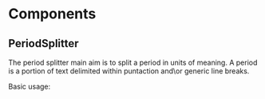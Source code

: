 # Components

## PeriodSplitter
The period splitter main aim is to split a period in units of meaning.
A period is a portion of text delimited within puntaction and\or generic line breaks.

Basic usage:

<?php

$units = PeriodSplitter::split('This is a text, this text will be splitted in units.\n Exactly three units ...excuse me four!')

var_dump($units);


## KeywordsExtractor
The keywords extractor scope is to split a text in word groups, grouped by a given length.
The best usage is to split a text with the period splitter, and then extract keywords from any of the previously extracted units;

Basic usage:

```php
<?php

$couples = KeywordsExtractor::extract('This text will be divided in couples of keywords', 2);

var_dump($couples);

$triples = KeywordsExtractor::extract('This text will be divided in triples of keywords', 3);

var_dump($triples);
```
